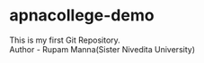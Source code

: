 # apnacollege-demo
This is my first Git Repository.
<br>
Author - Rupam Manna(Sister Nivedita University)
